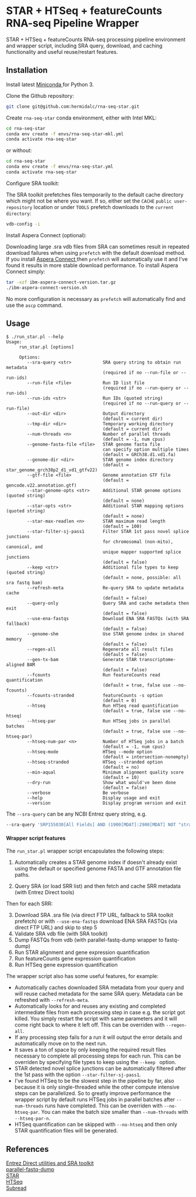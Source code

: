 # STAR + HTSeq + featureCounts RNA-seq Pipeline Wrapper

STAR + HTSeq + featureCounts RNA-seq processing pipeline environment and
wrapper script, including SRA query, download, and caching functionality and
useful reuse/restart features.

## Installation

Install latest
<a href="https://docs.conda.io/en/latest/miniconda.html" target="_blank">
Miniconda
</a>
for Python 3.

Clone the Github repository:

```bash
git clone git@github.com:hermidalc/rna-seq-star.git
```

Create `rna-seq-star` conda environment, either with Intel MKL:

```bash
cd rna-seq-star
conda env create -f envs/rna-seq-star-mkl.yml
conda activate rna-seq-star
```

or without:

```bash
cd rna-seq-star
conda env create -f envs/rna-seq-star.yml
conda activate rna-seq-star
```

Configure SRA toolkit:

The SRA toolkit prefetches files temporarily to the default cache directory
which might not be where you want.  If so, either set the `CACHE`
`public user-repository` location or under `TOOLS` prefetch
downloads to the `current directory`:

```bash
vdb-config -i
```

Install Aspera Connect (optional):

Downloading large .sra vdb files from SRA can sometimes result in repeated
download failures when using `prefetch` with the default download method. If
you install
<a href="https://www.ibm.com/aspera/connect/" target="_blank">
Aspera Connect
</a>
then `prefetch` will automatically use it and I've found it results in more
stable download performance.  To install Aspera Connect simply:

```bash
tar -xzf ibm-aspera-connect-version.tar.gz
./ibm-aspera-connect-version.sh
```

No more configuration is necessary as `prefetch` will automatically find and
use the `ascp` command.

## Usage

```
$ ./run_star.pl --help
Usage:
     run_star.pl [options]

     Options:
        --sra-query <str>            SRA query string to obtain run metadata
                                     (required if no --run-file or --run-ids)
        --run-file <file>            Run ID list file
                                     (required if no --run-query or --run-ids)
        --run-ids <str>              Run IDs (quoted string)
                                     (required if no --run-query or --run-file)
        --out-dir <dir>              Output directory
                                     (default = current dir)
        --tmp-dir <dir>              Temporary working directory
                                     (default = current dir)
        --num-threads <n>            Number of parallel threads
                                     (default = -1, num cpus)
        --genome-fasta-file <file>   STAR genome fasta file
                                     can specify option multiple times
                                     (default = GRCh38.d1.vd1.fa)
        --genome-dir <dir>           STAR genome index directory
                                     (default = star_genome_grch38p2_d1_vd1_gtfv22)
        --gtf-file <file>            Genome annotation GTF file
                                     (default = gencode.v22.annotation.gtf)
        --star-genome-opts <str>     Additional STAR genome options (quoted string)
                                     (default = none)
        --star-opts <str>            Additional STAR mapping options (quoted string)
                                     (default = none)
        --star-max-readlen <n>       STAR maximum read length
                                     (default = 100)
        --star-filter-sj-pass1       Filter STAR 1st pass novel splice junctions
                                     for chromosomal (non-mito), canonical, and
                                     unique mapper supported splice junctions
                                     (default = false)
        --keep <str>                 Additional file types to keep (quoted string)
                                     (default = none, possible: all sra fastq bam)
        --refresh-meta               Re-query SRA to update metadata cache
                                     (default = false)
        --query-only                 Query SRA and cache metadata then exit
                                     (default = false)
        --use-ena-fastqs             Download ENA SRA FASTQs (with SRA fallback)
                                     (default = false)
        --genome-shm                 Use STAR genome index in shared memory
                                     (default = false)
        --regen-all                  Regenerate all result files
                                     (default = false)
        --gen-tx-bam                 Generate STAR transcriptome-aligned BAM
                                     (default = false)
        --fcounts                    Run featureCounts read quantification
                                     (default = true, false use --no-fcounts)
        --fcounts-stranded           featureCounts -s option
                                     (default = 0)
        --htseq                      Run HTSeq read quantification
                                     (default = true, false use --no-htseq)
        --htseq-par                  Run HTSeq jobs in parallel batches
                                     (default = true, false use --no-htseq-par)
        --htseq-num-par <n>          Number of HTSeq jobs in a batch
                                     (default = -1, num cpus)
        --htseq-mode                 HTSeq --mode option
                                     (default = intersection-nonempty)
        --htseq-stranded             HTSeq --stranded option
                                     (default = no)
        --min-aqual                  Minimum alignment quality score
                                     (default = 10)
        --dry-run                    Show what would've been done
                                     (default = false)
        --verbose                    Be verbose
        --help                       Display usage and exit
        --version                    Display program version and exit
```

The `--sra-query` can be any NCBI Entrez query string, e.g.

```bash
--sra-query 'SRP155030[All Fields] AND (1900[MDAT]:2900[MDAT] NOT "strategy exome"[Filter])'
```

#### Wrapper script features

The `run_star.pl` wrapper script encapsulates the following steps:

1.  Automatically creates a STAR genome index if doesn't already exist using the default or specified genome FASTA and GTF annotation file paths.

2.  Query SRA (or load SRR list) and then fetch and cache SRR metadata (with Entrez Direct tools)

Then for each SRR:

3.  Download SRA .sra file (via direct FTP URL, fallback to SRA toolkit prefetch) or with `--use-ena-fastqs` download ENA SRA FASTQs (via direct FTP URL) and skip to step 5
4.  Validate SRA vdb file (with SRA toolkit)
5.  Dump FASTQs from vdb (with parallel-fastq-dump wrapper to fastq-dump)
6.  Run STAR alignment and gene expression quantification
7.  Run featureCounts gene expression quantification
8.  Run HTSeq gene expression quantification

The wrapper script also has some useful features, for example:

*   Automatically caches downloaded SRA metadata from your query and will reuse cached metadata for the same SRA query.  Metadata can be refreshed with `--refresh-meta`.
*   Automatically looks for and reuses any existing and completed intermediate files from each processing step in case e.g. the script got killed. You simply restart the script with same parameters and it will come right back to where it left off. This can be overriden with `--regen-all`.
*   If any processing step fails for a run it will output the error details and automatically move on to the next run.
*   It saves a ton of space by only keeping the required result files necessary to complete all processing steps for each run.  This can be overriden by specifying file types to keep using  the `--keep ` option.
*   STAR detected novel splice junctions can be automatically filtered after the 1st pass with the option `--star-filter-sj-pass1`.
*   I've found HTSeq to be the slowest step in the pipeline by far, also because it is only single-threaded while the other compute intensive steps can be parallelized.  So to greatly improve performance the wrapper script by default runs HTSeq jobs in parallel batches after `--num-threads` runs have completed.  This can be overriden with `--no-htseq-par`.  You can make the batch size smaller than `--num-threads` with `--htseq-par-n`.
*   HTSeq quantification can be skipped with `--no-htseq` and then only STAR quantification files will be generated.

## References

<a href="https://www.ncbi.nlm.nih.gov/home/tools/" target="_blank">Entrez Direct utilities and SRA toolkit</a><br/>
<a href="https://github.com/rvalieris/parallel-fastq-dump" target="_blank">parallel-fastq-dump</a><br/>
<a href="https://github.com/alexdobin/STAR" target="_blank">STAR</a><br/>
<a href="https://github.com/simon-anders/htseq" target="_blank">HTSeq</a><br/>
<a href="http://subread.sourceforge.net/" target="_blank">Subread</a>
